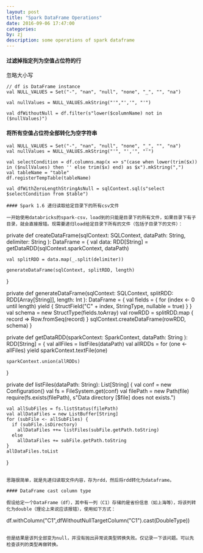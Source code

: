 ```yaml
---
layout: post
title: "Spark DataFrame Operations"
date: 2016-09-06 17:47:00
categories: 
by: zj
description: some operations of spark dataframe
---
```


#### 过滤掉指定列为空值占位符的行

忽略大小写

```
// df is DataFrame instance
val NULL_VALUES = Set("-", "nan", "null", "none", "_", "", "na")

val nullValues = NULL_VALUES.mkString("'","','", "'")

val dfWithoutNull = df.filter(s"lower($columnName) not in ($nullValues)")
```

#### 将所有空值占位符全部转化为空字符串

```
val NULL_VALUES = Set("-", "nan", "null", "none", "_", "", "na")
val nullValues = NULL_VALUES.mkString("'", "','", "'")

val selectCondition = df.columns.map(x => s"(case when lower(trim($x)) in ($nullValues) then '' else trim($x) end) as $x").mkString(",")
val tableName = "table"
df.registerTempTable(tableName)

val dfWithZeroLengthStringAsNull = sqlContext.sql(s"select $selectCondition from $table")

#### Spark 1.6 递归读取给定目录下的所有csv文件

一开始使用databricks的spark-csv，load到的只能是目录下的所有文件，如果目录下有子目录，就会直接报错。现需要递归load给定目录下所有的文件（包括子目录下的文件）：

```
  private def createDataFrame(sqlContext: SQLContext,
                              dataPath: String,
                              delimiter: String
                             ): DataFrame = {
    val data: RDD[String] = getDataRDD(sqlContext.sparkContext, dataPath)

    val splitRDD = data.map(_.split(delimiter))

    generateDataFrame(sqlContext, splitRDD, length)
  }

  private def generateDataFrame(sqlContext: SQLContext, 
                                splitRDD: RDD[Array[String]], 
                                length: Int
                                ): DataFrame = {
    val fields = {
      for (index <- 0 until length) yield {
        StructField("C" + index, StringType, nullable = true)
      }
    }
    val schema = new StructType(fields.toArray)
    val rowRDD = splitRDD.map {
      record =>
        Row.fromSeq(record)
    }
    sqlContext.createDataFrame(rowRDD, schema)
  }

  private def getDataRDD(sparkContext: SparkContext, 
                         dataPath: String
                         ): RDD[String] = {
    val allFiles = listFiles(dataPath)
    val allRDDs = for (one <- allFiles) yield sparkContext.textFile(one)

    sparkContext.union(allRDDs)
  }
  
  private def listFiles(dataPath: String): List[String] {
	val conf = new Configuration()
	val fs = FileSystem.get(conf)
    val filePath = new Path(file)
    require(fs.exists(filePath), s"Data directory [$file] does not exists.")

    val allSubFiles = fs.listStatus(filePath)
    val allDataFiles = new ListBuffer[String]
    for (subFile <- allSubFiles) {
      if (subFile.isDirectory)
        allDataFiles ++= listFiles(subFile.getPath.toString)
      else
        allDataFiles += subFile.getPath.toString
    }
    allDataFiles.toList
  }

```

思路很简单，就是先递归读取文件内容，存为rdd，然后将rdd转化为dataframe。

#### DataFrame cast column type

假设给定一个DataFrame（df），其中有一列（C1）存储的是省份信息（如上海等），将该列转化为double（理论上来说应该报错），使用如下方式：

```
df.withColumn("C1",dfWithoutNullTargetColumn("C1").cast(DoubleType))
```

但是结果是该列全部变为null，并没有抛出异常说类型转换失败。仅记录一下该问题。可以先检查该列的类型再做转换。
